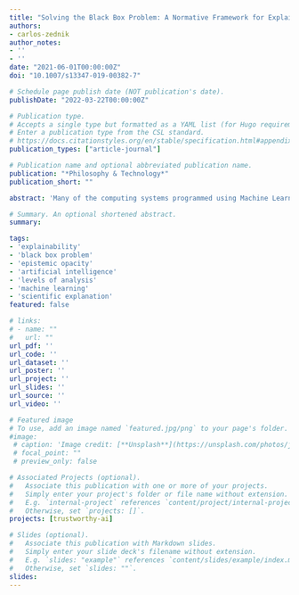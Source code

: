 ```yaml
---
title: "Solving the Black Box Problem: A Normative Framework for Explainable Artificial Intelligence"
authors:
- carlos-zednik
author_notes:
- ''
- ''
date: "2021-06-01T00:00:00Z"
doi: "10.1007/s13347-019-00382-7"

# Schedule page publish date (NOT publication's date).
publishDate: "2022-03-22T00:00:00Z"

# Publication type.
# Accepts a single type but formatted as a YAML list (for Hugo requirements).
# Enter a publication type from the CSL standard.
# https://docs.citationstyles.org/en/stable/specification.html#appendix-iii-types
publication_types: ["article-journal"]

# Publication name and optional abbreviated publication name.
publication: "*Philosophy & Technology*"
publication_short: ""

abstract: 'Many of the computing systems programmed using Machine Learning are *opaque*: it is difficult to know why they do what they do or how they work. *Explainable Artificial Intelligence* aims to develop analytic techniques that render opaque computing systems transparent, but lacks a normative framework with which to evaluate these techniques’ explanatory successes. The aim of the present discussion is to develop such a framework, paying particular attention to different stakeholders’ distinct explanatory requirements. Building on an analysis of "opacity" from philosophy of science, this framework is modeled after accounts of explanation in cognitive science. The framework distinguishes between the explanation-seeking questions that are likely to be asked by different stakeholders, and specifies the general ways in which these questions should be answered so as to allow these stakeholders to perform their roles in the *Machine Learning ecosystem*. By applying the normative framework to recently developed techniques such as *input heatmapping*, *feature-detector visualization*, and *diagnostic classification*, it is possible to determine whether and to what extent techniques from Explainable Artificial Intelligence can be used to render opaque computing systems transparent and, thus, whether they can be used to solve the *Black Box Problem*.'

# Summary. An optional shortened abstract.
summary:

tags:
- 'explainability'
- 'black box problem'
- 'epistemic opacity'
- 'artificial intelligence'
- 'levels of analysis'
- 'machine learning'
- 'scientific explanation'
featured: false

# links:
# - name: ""
#   url: ""
url_pdf: ''
url_code: ''
url_dataset: ''
url_poster: ''
url_project: ''
url_slides: ''
url_source: ''
url_video: ''

# Featured image
# To use, add an image named `featured.jpg/png` to your page's folder. 
#image:
 # caption: 'Image credit: [**Unsplash**](https://unsplash.com/photos/jdD8gXaTZsc)'
 # focal_point: ""
 # preview_only: false

# Associated Projects (optional).
#   Associate this publication with one or more of your projects.
#   Simply enter your project's folder or file name without extension.
#   E.g. `internal-project` references `content/project/internal-project/index.md`.
#   Otherwise, set `projects: []`.
projects: [trustworthy-ai]

# Slides (optional).
#   Associate this publication with Markdown slides.
#   Simply enter your slide deck's filename without extension.
#   E.g. `slides: "example"` references `content/slides/example/index.md`.
#   Otherwise, set `slides: ""`.
slides:
---
```


